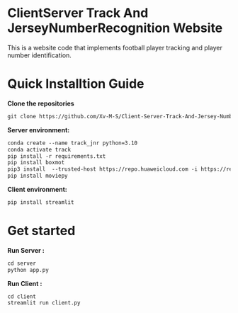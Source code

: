 # ClientServer Track And JerseyNumberRecognition Website

This is a website code that implements football player tracking and player number identification.

# Quick Installtion Guide

**Clone the repositories**

```txt
git clone https://github.com/Xv-M-S/Client-Server-Track-And-Jersey-Number-Recognition-Website.git
```

**Server environment:**

```txt
conda create --name track_jnr python=3.10
conda activate track
pip install -r requirements.txt
pip install boxmot
pip3 install  --trusted-host https://repo.huaweicloud.com -i https://repo.huaweicloud.com/repository/pypi/simple  Flask
pip install moviepy
```

**Client environment:**

```txt
pip install streamlit
```

# Get started

**Run Server :**

```txt
cd server
python app.py
```

**Run Client :**

```txt
cd client
streamlit run client.py
```

